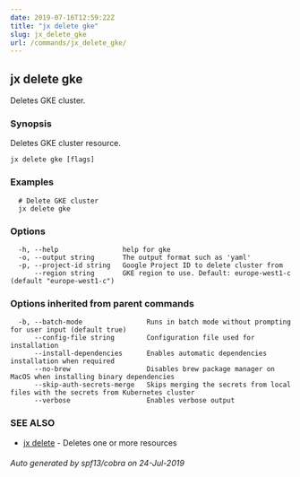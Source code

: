 ```yaml
---
date: 2019-07-16T12:59:22Z
title: "jx delete gke"
slug: jx_delete_gke
url: /commands/jx_delete_gke/
---
```

## jx delete gke

Deletes GKE cluster.

### Synopsis

Deletes GKE cluster resource.

```
jx delete gke [flags]
```

### Examples

```
  # Delete GKE cluster
  jx delete gke
```

### Options

```
  -h, --help                help for gke
  -o, --output string       The output format such as 'yaml'
  -p, --project-id string   Google Project ID to delete cluster from
      --region string       GKE region to use. Default: europe-west1-c (default "europe-west1-c")
```

### Options inherited from parent commands

```
  -b, --batch-mode                Runs in batch mode without prompting for user input (default true)
      --config-file string        Configuration file used for installation
      --install-dependencies      Enables automatic dependencies installation when required
      --no-brew                   Disables brew package manager on MacOS when installing binary dependencies
      --skip-auth-secrets-merge   Skips merging the secrets from local files with the secrets from Kubernetes cluster
      --verbose                   Enables verbose output
```

### SEE ALSO

* [jx delete](/commands/jx_delete/)	 - Deletes one or more resources

###### Auto generated by spf13/cobra on 24-Jul-2019
